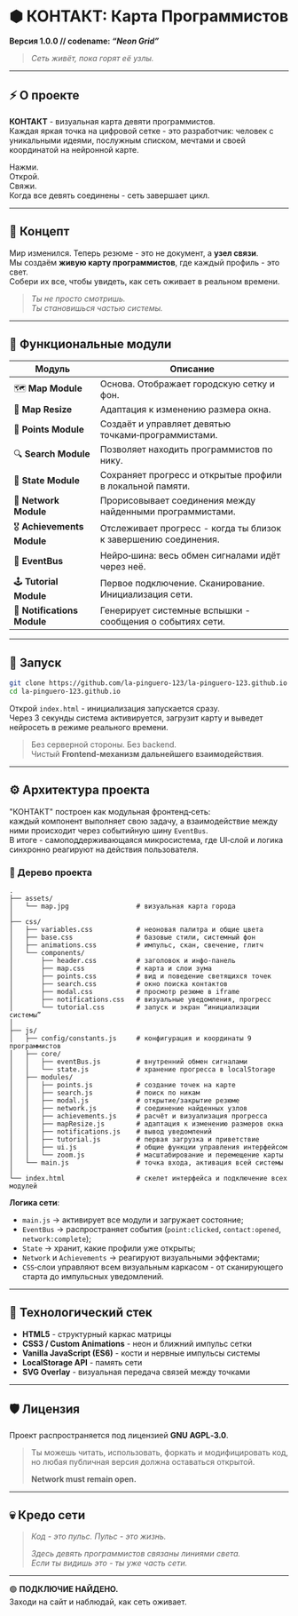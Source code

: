 # ⬢ КОНТАКТ: Карта Программистов

**Версия 1.0.0 // codename: _“Neon Grid”_**

> _Сеть живёт, пока горят её узлы._

---

## ⚡ О проекте

**КОНТАКТ** - визуальная карта девяти программистов.  
Каждая яркая точка на цифровой сетке - это разработчик: человек с уникальными идеями, послужным списком, мечтами и своей координатой на нейронной карте.

Нажми.  
Открой.  
Свяжи.  
Когда все девять соединены - сеть завершает цикл.

---

## 💽 Концепт

Мир изменился. Теперь резюме - это не документ, а **узел связи**.  
Мы создаём **живую карту программистов**, где каждый профиль - это свет.  
Собери их все, чтобы увидеть, как сеть оживает в реальном времени.

> _Ты не просто смотришь._  
> _Ты становишься частью системы._

---

## 🧩 Функциональные модули

| Модуль                      | Описание                                                        |
| --------------------------- | --------------------------------------------------------------- |
| 🗺 **Map Module**            | Основа. Отображает городскую сетку и фон.                       |
| 📍 **Map Resize**           | Адаптация к изменению размера окна.                             |
| 💠 **Points Module**        | Создаёт и управляет девятью точками‑программистами.             |
| 🔍 **Search Module**        | Позволяет находить программистов по нику.                       |
| 💾 **State Module**         | Сохраняет прогресс и открытые профили в локальной памяти.       |
| 🔗 **Network Module**       | Прорисовывает соединения между найденными программистами.       |
| 🎖 **Achievements Module**   | Отслеживает прогресс - когда ты близок к завершению соединения. |
| 🧠 **EventBus**             | Нейро‑шина: весь обмен сигналами идёт через неё.                |
| 🕹 **Tutorial Module**       | Первое подключение. Сканирование. Инициализация сети.           |
| 🔔 **Notifications Module** | Генерирует системные вспышки - сообщения о событиях сети.       |

---

## 🚀 Запуск

```bash
git clone https://github.com/la-pinguero-123/la-pinguero-123.github.io
cd la-pinguero-123.github.io
```

Открой `index.html` - инициализация запускается сразу.  
Через 3 секунды система активируется, загрузит карту и выведет нейросеть в режиме реального времени.

> Без серверной стороны. Без backend.  
> Чистый **Frontend‑механизм дальнейшего взаимодействия**.

---

## ⚙️ Архитектура проекта

"КОНТАКТ" построен как модульная фронтенд‑сеть:  
каждый компонент выполняет свою задачу, а взаимодействие между ними происходит через событийную шину `EventBus`.  
В итоге - самоподдерживающаяся микросистема, где UI‑слой и логика синхронно реагируют на действия пользователя.

### 📁 Дерево проекта

```
.
├── assets/
│   └── map.jpg                 # визуальная карта города
│
├── css/
│   ├── variables.css           # неоновая палитра и общие цвета
│   ├── base.css                # базовые стили, системный фон
│   ├── animations.css          # импульс, скан, свечение, глитч
│   └── components/
│       ├── header.css          # заголовок и инфо-панель
│       ├── map.css             # карта и слои зума
│       ├── points.css          # вид и поведение светящихся точек
│       ├── search.css          # окно поиска контактов
│       ├── modal.css           # просмотр резюме в iframe
│       ├── notifications.css   # визуальные уведомления, прогресс
│       └── tutorial.css        # запуск и экран “инициализации системы”
│
├── js/
│   ├── config/constants.js     # конфигурация и координаты 9 программистов
│   ├── core/
│   │   ├── eventBus.js         # внутренний обмен сигналами
│   │   └── state.js            # хранение прогресса в localStorage
│   ├── modules/
│   │   ├── points.js           # создание точек на карте
│   │   ├── search.js           # поиск по никам
│   │   ├── modal.js            # открытие/закрытие резюме
│   │   ├── network.js          # соединение найденных узлов
│   │   ├── achievements.js     # расчёт и визуализация прогресса
│   │   ├── mapResize.js        # адаптация к изменению размеров окна
│   │   ├── notifications.js    # вывод уведомлений
│   │   ├── tutorial.js         # первая загрузка и приветствие
│   │   ├── ui.js               # общие функции управления интерфейсом
│   │   └── zoom.js             # масштабирование и перемещение карты
│   └── main.js                 # точка входа, активация всей системы
│
└── index.html                  # скелет интерфейса и подключение всех модулей
```

**Логика сети**:

- `main.js` → активирует все модули и загружает состояние;
- `EventBus` → распространяет события (`point:clicked`, `contact:opened`, `network:complete`);
- `State` → хранит, какие профили уже открыты;
- `Network` и `Achievements` → реагируют визуальными эффектами;
- `CSS`‑слои управляют всем визуальным каркасом - от сканирующего старта до импульсных уведомлений.

---

## 🧬 Технологический стек

- **HTML5** - структурный каркас матрицы
- **CSS3 / Custom Animations** - неон и ближний импульс сетки
- **Vanilla JavaScript (ES6)** - кости и нервные импульсы системы
- **LocalStorage API** - память сети
- **SVG Overlay** - визуальная передача связей между точками

---

## 🛡️ Лицензия

Проект распространяется под лицензией **GNU AGPL‑3.0**.

> Ты можешь читать, использовать, форкать и модифицировать код,  
> но любая публичная версия должна оставаться открытой.
>
> **Network must remain open.**

---

## 💀 Кредо сети

> _Код - это пульс. Пульс - это жизнь._
>
> _Здесь девять программистов связаны линиями света._  
> _Если ты видишь это - ты уже часть сети._

---

🟢 **ПОДКЛЮЧИЕ НАЙДЕНО.**  
Заходи на сайт и наблюдай, как сеть оживает.
